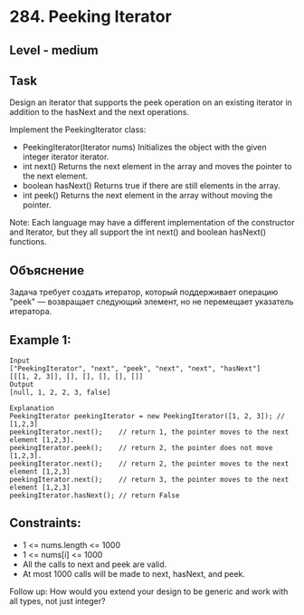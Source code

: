 # 284. Peeking Iterator


## Level - medium


## Task
Design an iterator that supports the peek operation on an existing iterator in addition to the hasNext and the next operations.

Implement the PeekingIterator class:
- PeekingIterator(Iterator<int> nums) Initializes the object with the given integer iterator iterator.
- int next() Returns the next element in the array and moves the pointer to the next element.
- boolean hasNext() Returns true if there are still elements in the array.
- int peek() Returns the next element in the array without moving the pointer.

Note: Each language may have a different implementation of the constructor and Iterator, 
but they all support the int next() and boolean hasNext() functions.


## Объяснение
Задача требует создать итератор, который поддерживает операцию "peek" — возвращает следующий элемент, 
но не перемещает указатель итератора.

## Example 1:
````
Input
["PeekingIterator", "next", "peek", "next", "next", "hasNext"]
[[[1, 2, 3]], [], [], [], [], []]
Output
[null, 1, 2, 2, 3, false]

Explanation
PeekingIterator peekingIterator = new PeekingIterator([1, 2, 3]); // [1,2,3]
peekingIterator.next();    // return 1, the pointer moves to the next element [1,2,3].
peekingIterator.peek();    // return 2, the pointer does not move [1,2,3].
peekingIterator.next();    // return 2, the pointer moves to the next element [1,2,3]
peekingIterator.next();    // return 3, the pointer moves to the next element [1,2,3]
peekingIterator.hasNext(); // return False
````

## Constraints:
- 1 <= nums.length <= 1000
- 1 <= nums[i] <= 1000
- All the calls to next and peek are valid.
- At most 1000 calls will be made to next, hasNext, and peek.

Follow up: How would you extend your design to be generic and work with all types, not just integer?
